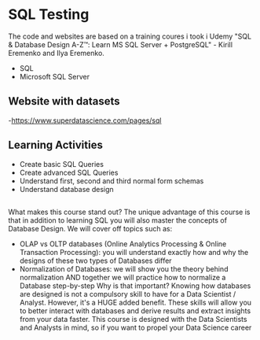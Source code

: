 # SQL Testing
The code and websites are based on a training coures i took i Udemy "SQL & Database Design A-Z™: Learn MS SQL Server + PostgreSQL" - Kirill Eremenko and Ilya Eremenko.
- SQL 
- Microsoft SQL Server

## Website with datasets
-https://www.superdatascience.com/pages/sql

## Learning Activities

- Create basic SQL Queries
- Create advanced SQL Queries
- Understand first, second and third normal form schemas
- Understand database design

##
What makes this course stand out?
The unique advantage of this course is that in addition to learning SQL you will also master the concepts of Database Design.
We will cover off topics such as:
- OLAP vs OLTP databases (Online Analytics Processing & Online Transaction Processing): you will understand exactly how and why the designs of these two types of Databases differ
- Normalization of Databases: we will show you the theory behind normalization AND together we will practice how to normalize a Database step-by-step
Why is that important?
Knowing how databases are designed is not a compulsory skill to have for a Data Scientist / Analyst. However, it's a HUGE added benefit.
These skills will allow you to better interact with databases and derive results and extract insights from your data faster.
This course is designed with the Data Scientists and Analysts in mind, so if you want to propel your Data Science career
